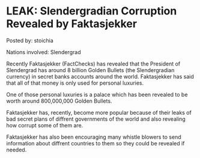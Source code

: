 # LEAK: Slendergradian Corruption Revealed by Faktasjekker 

Posted by: stoichia

Nations involved: Slendergrad

Recently Faktasjekker (FactChecks) has revealed that the President of Slendergrad has around 8 billion Golden Bullets (the Slendergradian currency) in secret banks accounts around the world. Faktasjekker has said that all of that money is only used for personal luxuries. 

One of those personal luxuries is a palace which has been revealed to be worth around 800,000,000 Golden Bullets. 

Faktasjekker has, recently, become more popular because of their leaks of bad secret plans of diffrent governments of the world and also revealing how corrupt some of them are.

Faktasjekker has also been encouraging many whistle blowers to send information about diffrent countries to them so they could be revealed if needed.